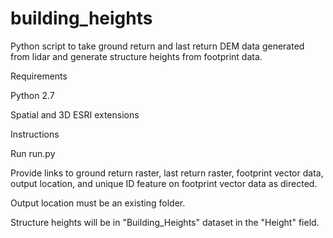# building_heights
Python script to take ground return and last return DEM data generated from lidar and generate 
structure heights from footprint data.

Requirements

Python 2.7

Spatial and 3D ESRI extensions


Instructions

Run run.py

Provide links to ground return raster, last return raster, footprint vector data, output location, 
and unique ID feature on footprint vector data as directed.

Output location must be an existing folder. 

Structure heights will be in "Building_Heights" dataset in the "Height" field.
